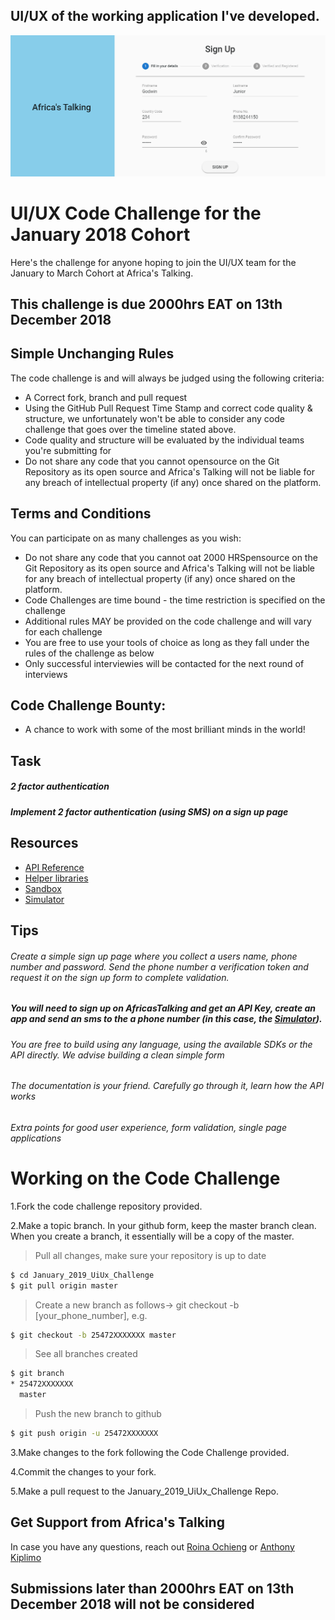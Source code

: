 ## UI/UX of the working application I've developed.

![](preview.gif)

# UI/UX Code Challenge for the January 2018 Cohort

Here's the challenge for anyone hoping to join the UI/UX team for the January to March Cohort at Africa's Talking. 

## This challenge is due 2000hrs EAT on 13th December 2018

## Simple Unchanging Rules
The code challenge is and will always be judged using the following criteria:
  - A Correct fork, branch and pull request
  - Using the GitHub Pull Request Time Stamp and correct code quality & structure, we unfortunately won't be able to consider any code challenge that goes over the timeline stated above.
  - Code quality and structure will be evaluated by the individual teams you're submitting for
  - Do not share any code that you cannot opensource on the Git Repository as its open source and Africa's Talking will not be liable for any breach of intellectual property (if any) once shared on the platform.

## Terms and Conditions
You can participate on as many challenges as you wish:
  - Do not share any code that you cannot oat 2000 HRSpensource on the Git Repository as its open source and Africa's Talking will not be liable for any breach of intellectual property (if any) once shared on the platform.
  - Code Challenges are time bound - the time restriction is specified on the challenge
  - Additional rules MAY be provided on the code challenge and will vary for each challenge
  - You are free to use your tools of choice as long as they fall under the rules of the challenge as below
  - Only successful interviewies will be contacted for the next round of interviews

## Code Challenge Bounty:
  - A chance to work with some of the most brilliant minds in the world!

## Task
##### 2 factor authentication
##### Implement 2 factor authentication (using SMS) on a sign up page

## Resources
- [API Reference](http://docs.africastalking.com/)
- [Helper libraries](https://github.com/AfricasTalkingLtd)
- [Sandbox](https://account.africastalking.com/apps/sandbox)
- [Simulator](https://simulator.africastalking.com:1517/)

## Tips
###### Create a simple sign up page where you collect a users name, phone number and password. Send the phone number a verification token and request it on the sign up form to complete validation.

##### You will need to sign up on AfricasTalking and get an API Key, create an app and send an sms to the a phone number (in this case, the [Simulator](https://simulator.africastalking.com:1517/)).

###### You are free to build using any language, using the available SDKs or the API directly. We advise building a clean simple form

###### The documentation is your friend. Carefully go through it, learn how the API works

###### Extra points for good user experience, form validation, single page applications


# Working on the Code Challenge
1.Fork the code challenge repository provided.

2.Make a topic branch. In your github form, keep the master branch clean. When you create a branch, it essentially will be a copy of the master.

>Pull all changes, make sure your repository is up to date

```sh
$ cd January_2019_UiUx_Challenge
$ git pull origin master
```

>Create a new branch as follows-> git checkout -b [your_phone_number], e.g.

```sh
$ git checkout -b 25472XXXXXXX master
```

>See all branches created

```sh
$ git branch
* 25472XXXXXXX
  master
```

>Push the new branch to github

```sh
$ git push origin -u 25472XXXXXXX
```

3.Make changes to the fork following the Code Challenge provided.

4.Commit the changes to your fork.

5.Make a pull request to the January_2019_UiUx_Challenge Repo.


## Get Support from Africa's Talking
In case you have any questions, reach out [Roina Ochieng](mailto:rochieng@africastalking.com) or [Anthony Kiplimo](mailto:anthony.kiplimo@africastalking.com)

## Submissions later than 2000hrs EAT on 13th December 2018 will not be considered
